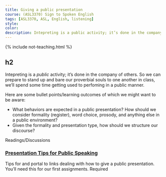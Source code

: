 ```yaml
---
title: Giving a public presentation
course: (ASL3370) Sign to Spoken English
tags: [ASL3370, ASL, English, listening]
style: 
color: 
description: Intepreting is a public activity; it’s done in the company of others. So we can prepare to stand up and bare our proverbial souls to one another in class, we’ll spend some time getting used to perfoming in a public manner.
---
```


{% include not-teaching.html %}

## h2

<p class="lead">Intepreting is a <em>public</em> activity; it’s done in the company of others. So we can prepare to stand up and bare our proverbial souls to one another in class, we’ll spend some time getting used to perfoming in a public manner.</p>

Here are some bullet points/learning outcomes of which we might want to be aware:
* What behaviors are expected in a public presentation? How should we consider formality (register), word choice, prosody, and anything else in a public environment?
* Given the formality and presentation type, how should we structure our discourse?

Readings/Discussions

### [Presentation Tips for Public Speaking](http://www.aresearchguide.com/3tips.html)
Tips for and portal to links dealing with how to give a public presentation. You’ll need this for our first assignments. <span class="badge badge-pill badge-danger">Required</span>